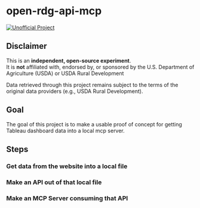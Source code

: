 # open-rdg-api-mcp

[![Unofficial Project](https://img.shields.io/badge/Unofficial-purple)](#disclaimer)

## Disclaimer <a name="disclaimer"></a>
This is an **independent, open-source experiment**.  
It is **not** affiliated with, endorsed by, or sponsored by the U.S. Department of Agriculture (USDA) or USDA Rural Development

Data retrieved through this project remains subject to the terms of the original data providers (e.g., USDA Rural Development).

## Goal
The goal of this project is to make a usable proof of concept for getting Tableau dashboard data into a local mcp server. 

## Steps
### Get data from the website into a local file
### Make an API out of that local file
### Make an MCP Server consuming that API



